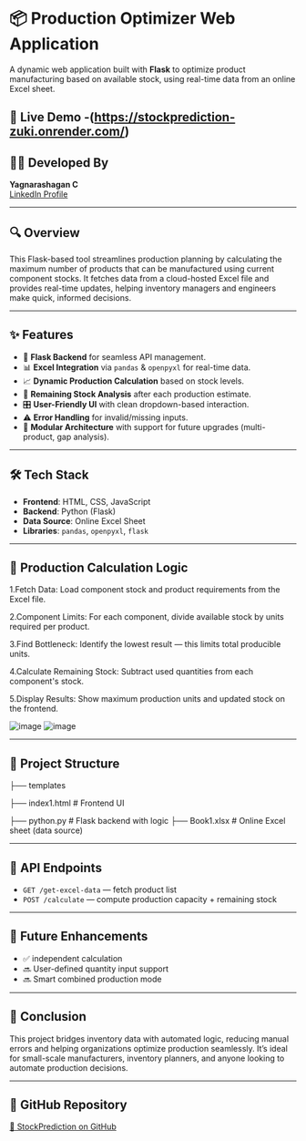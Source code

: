 # 📦 Production Optimizer Web Application

A dynamic web application built with **Flask** to optimize product manufacturing based on available stock, using real-time data from an online Excel sheet.

## 🚀 Live Demo -(https://stockprediction-zuki.onrender.com/)

## 👨‍💻 Developed By

**Yagnarashagan C**  
[LinkedIn Profile](https://www.linkedin.com/in/yagna-rashagan-4a0431256)

---

## 🔍 Overview

This Flask-based tool streamlines production planning by calculating the maximum number of products that can be manufactured using current component stocks. It fetches data from a cloud-hosted Excel file and provides real-time updates, helping inventory managers and engineers make quick, informed decisions.

---

## ✨ Features

- 🔧 **Flask Backend** for seamless API management.
- 📊 **Excel Integration** via `pandas` & `openpyxl` for real-time data.
- 📈 **Dynamic Production Calculation** based on stock levels.
- 🧮 **Remaining Stock Analysis** after each production estimate.
- 🎛️ **User-Friendly UI** with clean dropdown-based interaction.
- ⚠️ **Error Handling** for invalid/missing inputs.
- 🧩 **Modular Architecture** with support for future upgrades (multi-product, gap analysis).

---

## 🛠️ Tech Stack

- **Frontend**: HTML, CSS, JavaScript
- **Backend**: Python (Flask)
- **Data Source**: Online Excel Sheet
- **Libraries**: `pandas`, `openpyxl`, `flask`

---

## 🧠 Production Calculation Logic

1.Fetch Data: Load component stock and product requirements from the Excel file.

2.Component Limits: For each component, divide available stock by units required per product.

3.Find Bottleneck: Identify the lowest result — this limits total producible units.

4.Calculate Remaining Stock: Subtract used quantities from each component's stock.

5.Display Results: Show maximum production units and updated stock on the frontend.

![image](https://github.com/user-attachments/assets/bfcf63a5-205a-42c0-9d00-c2aceff6606a)
![image](https://github.com/user-attachments/assets/b47938b3-63b6-44ac-bcfd-0954abca1758)

---

## 📁 Project Structure

├── templates

├── index1.html # Frontend UI

├── python.py # Flask backend with logic
├── Book1.xlsx # Online Excel sheet (data source)

---

## 🔗 API Endpoints

- `GET /get-excel-data` — fetch product list
- `POST /calculate` — compute production capacity + remaining stock

---

## 🔄 Future Enhancements

- ✅ independent calculation
- 🔜 User-defined quantity input support
- 🔜 Smart combined production mode

---

## 📌 Conclusion

This project bridges inventory data with automated logic, reducing manual errors and helping organizations optimize production seamlessly. It’s ideal for small-scale manufacturers, inventory planners, and anyone looking to automate production decisions.

---

## 📎 GitHub Repository

[🔗 StockPrediction on GitHub](https://github.com/yagnarashagan6/StockPrediction)
